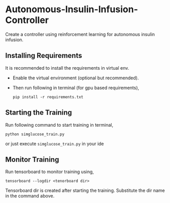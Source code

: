 # Autonomous-Insulin-Infusion-Controller
Create a controller using reinforcement learning for autonomous insulin infusion.

## Installing Requirements 
It is recommended to install the requirements in virtual env.
- Enable the virtual environment (optional but recommended).
- Then run following in terminal (for gpu based requirements),
 
    `pip install -r requirements.txt`

## Starting the Training 

Run following command to start training in terminal,

`python simglucose_train.py`

or just execute `simglucose_train.py` in your ide

## Monitor Training 

Run tensorboard to monitor training using,

`tensorboard --logdir <tenorboard dir>`

Tensorboard dir is created after starting the training. Substitute the dir name in the command above.
